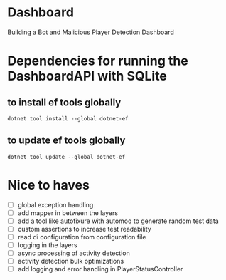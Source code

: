# Dashboard
Building a Bot and Malicious Player Detection Dashboard

# Dependencies for running the DashboardAPI with SQLite
## to install ef tools globally
`dotnet tool install --global dotnet-ef`
## to update ef tools globally
`dotnet tool update --global dotnet-ef`


# Nice to haves
 - [ ] global exception handling
 - [ ] add mapper in between the layers 
 - [ ] add a tool like autofixure with automoq to generate random test data
 - [ ] custom assertions to increase test readability
 - [ ] read di configuration from configuration file
 - [ ] logging in the layers
 - [ ] async processing of activity detection
 - [ ] activity detection bulk optimizations
 - [ ] add logging and error handling in PlayerStatusController
